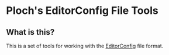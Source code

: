 # Ploch's EditorConfig File Tools

## What is this?

This is a set of tools for working with the [EditorConfig](https://editorconfig.org/) file format.

